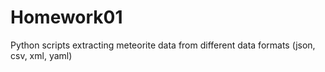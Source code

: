 # Homework01
Python scripts extracting meteorite data from different data formats (json, csv, xml, yaml)
